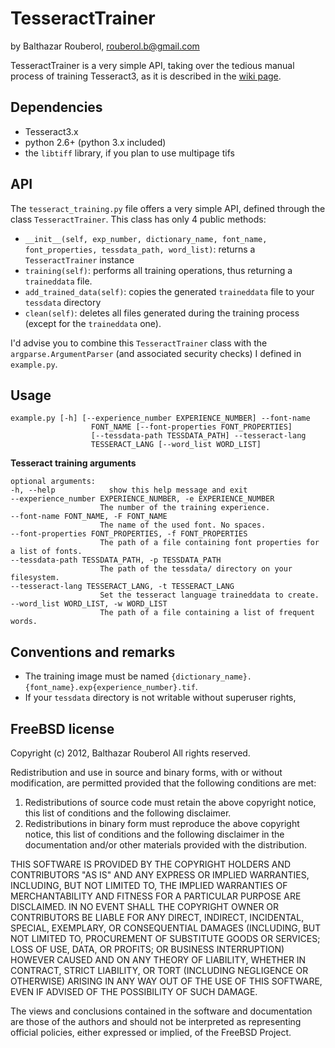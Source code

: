 # TesseractTrainer
by Balthazar Rouberol, [rouberol.b@gmail.com](mailto:rouberol.b@gmail.com)

TesseractTrainer is a very simple API, taking over the tedious manual process of 
training Tesseract3, as it is described in the [wiki page](https://code.google.com/p/tesseract-ocr/wiki/TrainingTesseract3).

## Dependencies

* Tesseract3.x
* python 2.6+ (python 3.x included)
* the `libtiff` library, if you plan to use multipage tifs

## API
The `tesseract_training.py` file offers a very simple API, defined through the class `TesseractTrainer`.
This class has only 4 public methods:

* `__init__(self, exp_number, dictionary_name, font_name, font_properties, tessdata_path, word_list)`: returns a `TesseractTrainer` instance
* `training(self)`: performs all training operations, thus returning a `traineddata` file.
* `add_trained_data(self)`: copies the generated `traineddata` file to your `tessdata` directory 
* `clean(self)`: deletes all files generated during the training process (except for the `traineddata` one).

I'd advise you to combine this `TesseractTrainer` class with the `argparse.ArgumentParser` (and associated security checks) I defined in `example.py`.

## Usage

	example.py [-h] [--experience_number EXPERIENCE_NUMBER] --font-name
	                  FONT_NAME [--font-properties FONT_PROPERTIES]
	                  [--tessdata-path TESSDATA_PATH] --tesseract-lang
	                  TESSERACT_LANG [--word_list WORD_LIST]

**Tesseract training arguments**

	optional arguments:
	-h, --help            show this help message and exit
	--experience_number EXPERIENCE_NUMBER, -e EXPERIENCE_NUMBER
	                    The number of the training experience.
	--font-name FONT_NAME, -F FONT_NAME
	                    The name of the used font. No spaces.
	--font-properties FONT_PROPERTIES, -f FONT_PROPERTIES
	                    The path of a file containing font properties for a list of fonts.
	--tessdata-path TESSDATA_PATH, -p TESSDATA_PATH
	                    The path of the tessdata/ directory on your filesystem.
	--tesseract-lang TESSERACT_LANG, -t TESSERACT_LANG
	                    Set the tesseract language traineddata to create.
	--word_list WORD_LIST, -w WORD_LIST
	                    The path of a file containing a list of frequent words.

## Conventions and remarks

* The training image must be named `{dictionary_name}.{font_name}.exp{experience_number}.tif`.
* If your `tessdata` directory is not writable without superuser rights,  


## FreeBSD license
Copyright (c) 2012, Balthazar Rouberol
All rights reserved.

Redistribution and use in source and binary forms, with or without
modification, are permitted provided that the following conditions are met: 

1. Redistributions of source code must retain the above copyright notice, this
   list of conditions and the following disclaimer. 
2. Redistributions in binary form must reproduce the above copyright notice,
   this list of conditions and the following disclaimer in the documentation
   and/or other materials provided with the distribution. 

THIS SOFTWARE IS PROVIDED BY THE COPYRIGHT HOLDERS AND CONTRIBUTORS "AS IS" AND
ANY EXPRESS OR IMPLIED WARRANTIES, INCLUDING, BUT NOT LIMITED TO, THE IMPLIED
WARRANTIES OF MERCHANTABILITY AND FITNESS FOR A PARTICULAR PURPOSE ARE
DISCLAIMED. IN NO EVENT SHALL THE COPYRIGHT OWNER OR CONTRIBUTORS BE LIABLE FOR
ANY DIRECT, INDIRECT, INCIDENTAL, SPECIAL, EXEMPLARY, OR CONSEQUENTIAL DAMAGES
(INCLUDING, BUT NOT LIMITED TO, PROCUREMENT OF SUBSTITUTE GOODS OR SERVICES;
LOSS OF USE, DATA, OR PROFITS; OR BUSINESS INTERRUPTION) HOWEVER CAUSED AND
ON ANY THEORY OF LIABILITY, WHETHER IN CONTRACT, STRICT LIABILITY, OR TORT
(INCLUDING NEGLIGENCE OR OTHERWISE) ARISING IN ANY WAY OUT OF THE USE OF THIS
SOFTWARE, EVEN IF ADVISED OF THE POSSIBILITY OF SUCH DAMAGE.

The views and conclusions contained in the software and documentation are those
of the authors and should not be interpreted as representing official policies, 
either expressed or implied, of the FreeBSD Project.